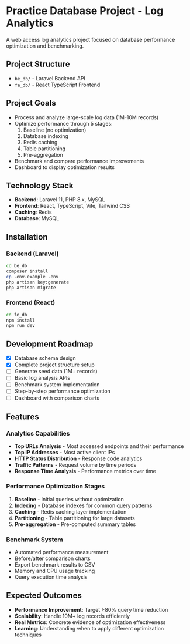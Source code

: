 # Practice Database Project - Log Analytics

A web access log analytics project focused on database performance optimization and benchmarking.

## Project Structure

- `be_db/` - Laravel Backend API
- `fe_db/` - React TypeScript Frontend

## Project Goals

- Process and analyze large-scale log data (1M-10M records)
- Optimize performance through 5 stages:
  1. Baseline (no optimization)
  2. Database indexing
  3. Redis caching
  4. Table partitioning
  5. Pre-aggregation
- Benchmark and compare performance improvements
- Dashboard to display optimization results

## Technology Stack

- **Backend**: Laravel 11, PHP 8.x, MySQL
- **Frontend**: React, TypeScript, Vite, Tailwind CSS
- **Caching**: Redis
- **Database**: MySQL

## Installation

### Backend (Laravel)
```bash
cd be_db
composer install
cp .env.example .env
php artisan key:generate
php artisan migrate
```

### Frontend (React)
```bash
cd fe_db
npm install
npm run dev
```

## Development Roadmap

- [x] Database schema design
- [x] Complete project structure setup
- [ ] Generate seed data (1M+ records)
- [ ] Basic log analysis APIs
- [ ] Benchmark system implementation
- [ ] Step-by-step performance optimization
- [ ] Dashboard with comparison charts

## Features

### Analytics Capabilities
- **Top URLs Analysis** - Most accessed endpoints and their performance
- **Top IP Addresses** - Most active client IPs 
- **HTTP Status Distribution** - Response code analytics
- **Traffic Patterns** - Request volume by time periods
- **Response Time Analysis** - Performance metrics over time

### Performance Optimization Stages
1. **Baseline** - Initial queries without optimization
2. **Indexing** - Database indexes for common query patterns
3. **Caching** - Redis caching layer implementation
4. **Partitioning** - Table partitioning for large datasets
5. **Pre-aggregation** - Pre-computed summary tables

### Benchmark System
- Automated performance measurement
- Before/after comparison charts
- Export benchmark results to CSV
- Memory and CPU usage tracking
- Query execution time analysis

## Expected Outcomes

- **Performance Improvement**: Target ≥80% query time reduction
- **Scalability**: Handle 10M+ log records efficiently
- **Real Metrics**: Concrete evidence of optimization effectiveness
- **Learning**: Understanding when to apply different optimization techniques

